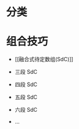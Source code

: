 # 分类
<!-- START doctoc generated TOC please keep comment here to allow auto update -->
<!-- DON'T EDIT THIS SECTION, INSTEAD RE-RUN doctoc TO UPDATE -->

<!-- END doctoc generated TOC please keep comment here to allow auto update -->

# 组合技巧

- [[融合式待定数组(SdC)]]


- 三段 SdC
- 四段 SdC
- 五段 SdC
- 六段 SdC
- ...
